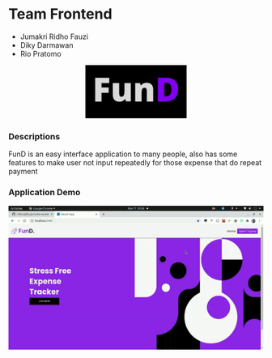 # Team Frontend
- Jumakri Ridho Fauzi
- Diky Darmawan
- Rio Pratomo

<p align="center"><img src="./src/assets/img/logo/logo.png" width="200"></p>

### Descriptions

FunD is an easy interface application to many people, also has some features to make user not input repeatedly for those expense that do repeat payment

### Application Demo

<p align="center"><img src="./src/assets/img/demo/FE-DEMO.gif" width="600"></p>

